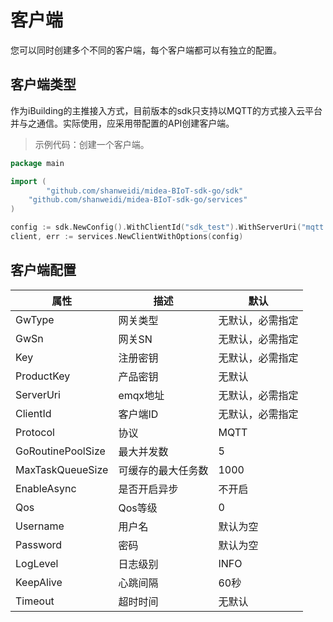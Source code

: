 # 客户端
您可以同时创建多个不同的客户端，每个客户端都可以有独立的配置。

## 客户端类型
作为iBuilding的主推接入方式，目前版本的sdk只支持以MQTT的方式接入云平台并与之通信。实际使用，应采用带配置的API创建客户端。
> 示例代码：创建一个客户端。


```go
package main

import (
        "github.com/shanweidi/midea-BIoT-sdk-go/sdk"
	"github.com/shanweidi/midea-BIoT-sdk-go/services"
)

config := sdk.NewConfig().WithClientId("sdk_test").WithServerUri("mqtt://127.0.0.1:1883")
client, err := services.NewClientWithOptions(config)
```

## 客户端配置

| 属性 | 描述 |默认 |
| -------- | -------------- | -------- |
| GwType  | 网关类型   | 无默认，必需指定 |
| GwSn   | 网关SN | 无默认，必需指定 |
| Key    | 注册密钥   | 无默认，必需指定 |
| ProductKey    | 产品密钥   | 无默认|
| ServerUri    | emqx地址   | 无默认，必需指定 |
| ClientId    | 客户端ID   | 无默认，必需指定 |
| Protocol    | 协议   | MQTT |
| GoRoutinePoolSize    | 最大并发数   | 5 |
| MaxTaskQueueSize    | 可缓存的最大任务数  | 1000 |
| EnableAsync    | 是否开启异步  | 不开启 |
| Qos    | Qos等级  | 0 |
| Username    | 用户名  | 默认为空 |
| Password    | 密码  | 默认为空 |
| LogLevel    | 日志级别  | INFO |
| KeepAlive    | 心跳间隔  | 60秒 |
| Timeout    | 超时时间  | 无默认 |
